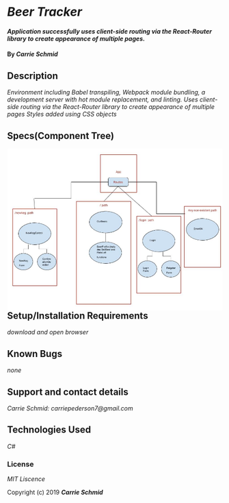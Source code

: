 # _Beer Tracker_

#### _Application successfully uses client-side routing via the React-Router library to create appearance of multiple pages._

#### By _**Carrie Schmid**_

## Description
_Environment including Babel transpiling, Webpack module bundling, a development server with hot module replacement, and linting._
_Uses client-side routing via the React-Router library to create appearance of multiple pages_
_Styles added using CSS objects_
<!-- State is effectively used and is lifted in an efficient manner that follows best practices.
Documentation accurately represents current component/state structure of application. -->

## Specs(Component Tree)
<img src="Keg-Route- Structure.jpg"
     alt="Markdown Monster icon"
     style="float: left; margin-right: 10px;" />

## Setup/Installation Requirements

_download and open browser_

## Known Bugs

_none_


## Support and contact details


_Carrie Schmid: carriepederson7@gmail.com_

## Technologies Used

_C#_

### License

*MIT Liscence*

Copyright (c) 2019 **_Carrie Schmid_**